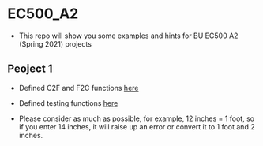 # EC500_A2

- This repo will show you some examples and hints for BU EC500 A2 (Spring 2021) projects  

## Peoject 1 

- Defined C2F and F2C functions [here](https://github.com/zhangyanyu0722/EC500_A2/blob/main/Project_1/converter.py)

- Defined testing functions [here ](https://github.com/zhangyanyu0722/EC500_A2/blob/main/Project_1/test_converter.py)

- Please consider as much as possible, for example, 12 inches = 1 foot, so if you enter 14 inches, it will raise up an error or convert it to 1 foot and 2 inches.
